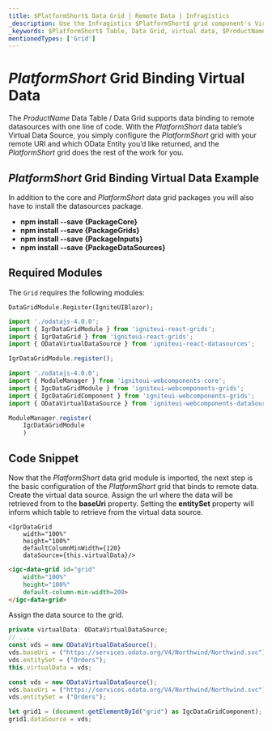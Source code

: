 ```yaml
---
title: $PlatformShort$ Data Grid | Remote Data | Infragistics
_description: Use the Infragistics $PlatformShort$ grid component's Virtual Data Source to bind remote data. View $ProductName$ table tutorials!
_keywords: $PlatformShort$ Table, Data Grid, virtual data, $ProductName$, Infragistics, data binding
mentionedTypes: ['Grid']
---
```

# $PlatformShort$ Grid Binding Virtual Data

The $ProductName$ Data Table / Data Grid supports data binding to remote datasources with one line of code.  With the $PlatformShort$ data table’s Virtual Data Source, you simply configure the $PlatformShort$ grid with your remote URI and which OData Entity you’d like returned, and the $PlatformShort$ grid does the rest of the work for you.

## $PlatformShort$ Grid Binding Virtual Data Example


<code-view style="height: 600px" 
           data-demos-base-url="{environment:demosBaseUrl}" 
           iframe-src="{environment:demosBaseUrl}/grids/data-grid-binding-remote-data" alt="$PlatformShort$ Grid Binding Virtual Data Example">
</code-view>

<sample-button src="grids/data-grid/binding-remote-data"></sample-button>

<div class="divider--half"></div>



<!-- Angular, React, WebComponents -->
In addition to the core and $PlatformShort$ data grid packages you will also have to install the datasources package.

- **npm install --save {PackageCore}**
- **npm install --save {PackageGrids}**
- **npm install --save {PackageInputs}**
- **npm install --save {PackageDataSources}**

<!-- end: Angular, React, WebComponents -->

## Required Modules

The `Grid` requires the following modules:

```razor
DataGridModule.Register(IgniteUIBlazor);
```

```ts
import './odatajs-4.0.0';
import { IgrDataGridModule } from 'igniteui-react-grids';
import { IgrDataGrid } from 'igniteui-react-grids';
import { ODataVirtualDataSource } from 'igniteui-react-datasources';

IgrDataGridModule.register();
```

```ts
import './odatajs-4.0.0';
import { ModuleManager } from 'igniteui-webcomponents-core';
import { IgcDataGridModule } from 'igniteui-webcomponents-grids';
import { IgcDataGridComponent } from 'igniteui-webcomponents-grids';
import { ODataVirtualDataSource } from 'igniteui-webcomponents-dataSource';

ModuleManager.register(
    IgcDataGridModule
    )

```

<div class="divider--half"></div>

## Code Snippet

Now that the $PlatformShort$ data grid module is imported, the next step is the basic configuration of the $PlatformShort$ grid that binds to remote data. Create the virtual data source. Assign the url where the data will be retrieved from to the <b>baseUri</b> property. Setting the <b>entitySet</b> property will inform which table to retrieve from the virtual data source.

```tsx
<IgrDataGrid
    width="100%"
    height="100%"
    defaultColumnMinWidth={120}
    dataSource={this.virtualData}/>
```

```html
<igc-data-grid id="grid"
    width="100%"
    height="100%"
    default-column-min-width=200>
</igc-data-grid>
```

Assign the data source to the grid.

```ts
private virtualData: ODataVirtualDataSource;
// ...
const vds = new ODataVirtualDataSource();
vds.baseUri = ("https://services.odata.org/V4/Northwind/Northwind.svc");
vds.entitySet = ("Orders");
this.virtualData = vds;
```

```ts
const vds = new ODataVirtualDataSource();
vds.baseUri = ("https://services.odata.org/V4/Northwind/Northwind.svc");
vds.entitySet = ("Orders");

let grid1 = (document.getElementById("grid") as IgcDataGridComponent);
grid1.dataSource = vds;
```